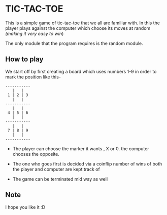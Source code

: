 # TIC-TAC-TOE

This is a simple game of tic-tac-toe that we all are familiar with.
In this the player plays against the computer which choose its moves at random _(making it very easy to win_)

The only module that the program requires is the random module.

## How to play

We start off by first creating a board which uses numbers 1-9 in order to mark the position like this-

```
-----------
   |   |
 1 | 2 | 3
   |   |
-----------
   |   |
 4 | 5 | 6
   |   |
-----------
   |   |
 7 | 8 | 9
   |   |
-----------
```

- The player can choose the marker it wants , X or 0. the computer chooses the opposite.

- The one who goes first is decided via a coinflip
  number of wins of both the player and computer are kept track of

- The game can be terminated mid way as well

## Note

I hope you like it :D
